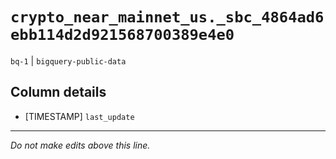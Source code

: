 # `crypto_near_mainnet_us._sbc_4864ad6ebb114d2d921568700389e4e0`
`bq-1` | `bigquery-public-data`

## Column details
* [TIMESTAMP] `last_update`

-------------------------------------------------------------------------------
*Do not make edits above this line.*
